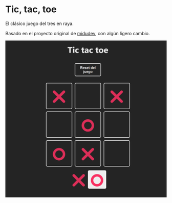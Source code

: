 # Tic, tac, toe

El clásico juego del tres en raya. 

Basado en el proyecto original de [midudev](https://github.com/midudev/aprendiendo-react), con algún ligero cambio.

![Tres en raya](./docs/image-01.png)